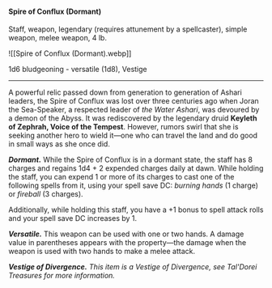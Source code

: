 #### Spire of Conflux (Dormant)

Staff, weapon, legendary (requires attunement by a spellcaster), simple weapon, melee weapon, 4 lb.

![[Spire of Conflux (Dormant).webp]]

1d6 bludgeoning  - versatile (1d8), Vestige

---

A powerful relic passed down from generation to generation of Ashari leaders, the Spire of Conflux was lost over three centuries ago when Joran the Sea-Speaker, a respected leader of *the Water Ashari*, was devoured by a demon of the Abyss. It was rediscovered by the legendary druid **Keyleth of Zephrah, Voice of the Tempest**. However, rumors swirl that she is seeking another hero to wield it—one who can travel the land and do good in small ways as she once did.

***Dormant.*** While the Spire of Conflux is in a dormant state, the staff has 8 charges and regains 1d4 + 2 expended charges daily at dawn. While holding the staff, you can expend 1 or more of its charges to cast one of the following spells from it, using your spell save DC: *burning hands* (1 charge) or *fireball* (3 charges).

Additionally, while holding this staff, you have a +1 bonus to spell attack rolls and your spell save DC increases by 1.

***Versatile.*** This weapon can be used with one or two hands. A damage value in parentheses appears with the property—the damage when the weapon is used with two hands to make a melee attack.

***Vestige of Divergence.*** *This item is a Vestige of Divergence, see *Tal'Dorei Treasures* for more information.*
